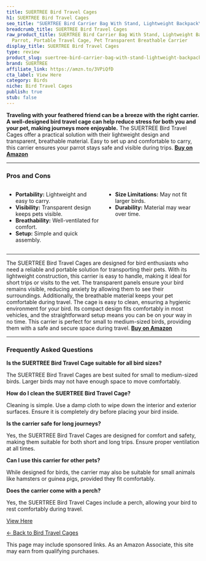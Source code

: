 ```yaml
---
title: SUERTREE Bird Travel Cages
h1: SUERTREE Bird Travel Cages
seo_title: "SUERTREE Bird Carrier Bag With Stand, Lightweight Backpack\u2026"
breadcrumb_title: SUERTREE Bird Travel Cages
raw_product_title: SUERTREE Bird Carrier Bag With Stand, Lightweight Backpack for
  Parrot, Portable Travel Cage, Pet Transparent Breathable Carrier
display_title: SUERTREE Bird Travel Cages
type: review
product_slug: suertree-bird-carrier-bag-with-stand-lightweight-backpack-for-parrot-po-678cc7da
brand: SUERTREE
affiliate_link: https://amzn.to/3VPiQfD
cta_label: View Here
category: Birds
niche: Bird Travel Cages
publish: true
stub: false
---
```


<div id="intro" class="full-width">
  <p><strong>Traveling with your feathered friend can be a breeze with the right carrier. A well-designed bird travel cage can help reduce stress for both you and your pet, making journeys more enjoyable.</strong> The SUERTREE Bird Travel Cages offer a practical solution with their lightweight design and transparent, breathable material. Easy to set up and comfortable to carry, this carrier ensures your parrot stays safe and visible during trips. <a href="https://amzn.to/3VPiQfD" rel="nofollow sponsored noopener" target="_blank"><strong>Buy on Amazon</strong></a></p>
</div>

<hr />
<h3 id="pros-cons">Pros and Cons</h3>
<div class="pc-grid" style="display:grid;grid-template-columns:1fr 1fr;gap:16px;">
  <ul>
    <li><strong>Portability:</strong> Lightweight and easy to carry.</li>
    <li><strong>Visibility:</strong> Transparent design keeps pets visible.</li>
    <li><strong>Breathability:</strong> Well-ventilated for comfort.</li>
    <li><strong>Setup:</strong> Simple and quick assembly.</li>
  </ul>
  <ul>
    <li><strong>Size Limitations:</strong> May not fit larger birds.</li>
    <li><strong>Durability:</strong> Material may wear over time.</li>
  </ul>
</div>
<hr />

<div class="full-width">
  <p>The SUERTREE Bird Travel Cages are designed for bird enthusiasts who need a reliable and portable solution for transporting their pets. With its lightweight construction, this carrier is easy to handle, making it ideal for short trips or visits to the vet. The transparent panels ensure your bird remains visible, reducing anxiety by allowing them to see their surroundings. Additionally, the breathable material keeps your pet comfortable during travel. The cage is easy to clean, ensuring a hygienic environment for your bird. Its compact design fits comfortably in most vehicles, and the straightforward setup means you can be on your way in no time. This carrier is perfect for small to medium-sized birds, providing them with a safe and secure space during travel. <a href="https://amzn.to/3VPiQfD" rel="nofollow sponsored noopener" target="_blank"><strong>Buy on Amazon</strong></a></p>
</div>

<hr />
<h3 id="faqs">Frequently Asked Questions</h3>

<p><strong>Is the SUERTREE Bird Travel Cage suitable for all bird sizes?</strong></p>
<p>The SUERTREE Bird Travel Cages are best suited for small to medium-sized birds. Larger birds may not have enough space to move comfortably.</p>

<p><strong>How do I clean the SUERTREE Bird Travel Cage?</strong></p>
<p>Cleaning is simple. Use a damp cloth to wipe down the interior and exterior surfaces. Ensure it is completely dry before placing your bird inside.</p>

<p><strong>Is the carrier safe for long journeys?</strong></p>
<p>Yes, the SUERTREE Bird Travel Cages are designed for comfort and safety, making them suitable for both short and long trips. Ensure proper ventilation at all times.</p>

<p><strong>Can I use this carrier for other pets?</strong></p>
<p>While designed for birds, the carrier may also be suitable for small animals like hamsters or guinea pigs, provided they fit comfortably.</p>

<p><strong>Does the carrier come with a perch?</strong></p>
<p>Yes, the SUERTREE Bird Travel Cages include a perch, allowing your bird to rest comfortably during travel.</p>
<p><a class="btn" href="https://amzn.to/3VPiQfD" target="_blank" rel="nofollow sponsored noopener">View Here</a></p>
<p><a href="/roundups/birds/bird-travel-cages/">← Back to Bird Travel Cages</a></p>
<aside class="disclosure">This page may include sponsored links. As an Amazon Associate, this site may earn from qualifying purchases.</aside>

